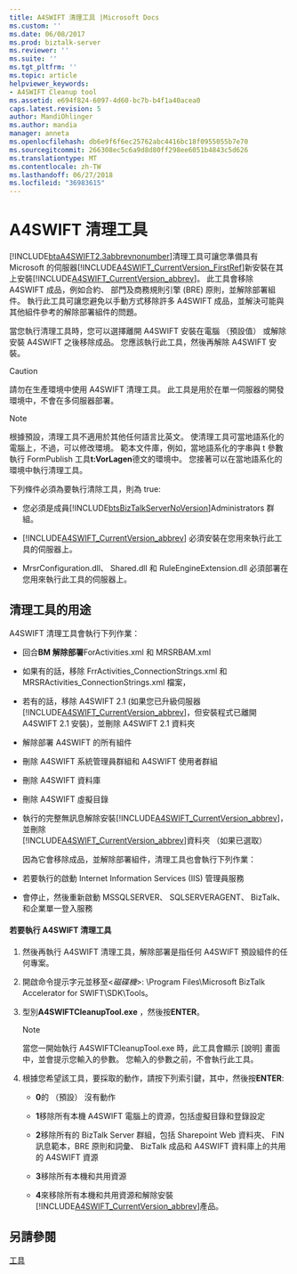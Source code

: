 ```yaml
---
title: A4SWIFT 清理工具 |Microsoft Docs
ms.custom: ''
ms.date: 06/08/2017
ms.prod: biztalk-server
ms.reviewer: ''
ms.suite: ''
ms.tgt_pltfrm: ''
ms.topic: article
helpviewer_keywords:
- A4SWIFT Cleanup tool
ms.assetid: e694f824-6097-4d60-bc7b-b4f1a40acea0
caps.latest.revision: 5
author: MandiOhlinger
ms.author: mandia
manager: anneta
ms.openlocfilehash: db6e9f6f6ec25762abc4416bc18f0955055b7e70
ms.sourcegitcommit: 266308ec5c6a9d8d80ff298ee6051b4843c5d626
ms.translationtype: MT
ms.contentlocale: zh-TW
ms.lasthandoff: 06/27/2018
ms.locfileid: "36983615"
---
```

# <a name="a4swift-cleanup-tool"></a>A4SWIFT 清理工具
[!INCLUDE[btaA4SWIFT2.3abbrevnonumber](../../includes/btaa4swift2-3abbrevnonumber-md.md)]清理工具可讓您準備具有 Microsoft 的伺服器[!INCLUDE[A4SWIFT_CurrentVersion_FirstRef](../../includes/a4swift-currentversion-firstref-md.md)]新安裝在其上安裝[!INCLUDE[A4SWIFT_CurrentVersion_abbrev](../../includes/a4swift-currentversion-abbrev-md.md)]。 此工具會移除 A4SWIFT 成品，例如合約、 部門及商務規則引擎 (BRE) 原則，並解除部署組件。 執行此工具可讓您避免以手動方式移除許多 A4SWIFT 成品，並解決可能與其他組件參考的解除部署組件的問題。  
  
 當您執行清理工具時，您可以選擇離開 A4SWIFT 安裝在電腦 （預設值） 或解除安裝 A4SWIFT 之後移除成品。 您應該執行此工具，然後再解除 A4SWIFT 安裝。  
  
> [!CAUTION]
>  請勿在生產環境中使用 A4SWIFT 清理工具。 此工具是用於在單一伺服器的開發環境中，不會在多伺服器部署。  
  
> [!NOTE]
>  根據預設，清理工具不適用於其他任何語言比英文。 使清理工具可當地語系化的電腦上，不過，可以修改環境。 範本文件庫，例如，當地語系化的字串與 t 參數執行 FormPublish 工具**t:VorLagen**德文的環境中。 您接著可以在當地語系化的環境中執行清理工具。  
  
 下列條件必須為要執行清除工具，則為 true:  
  
- 您必須是成員[!INCLUDE[btsBizTalkServerNoVersion](../../includes/btsbiztalkservernoversion-md.md)]Administrators 群組。  
  
- [!INCLUDE[A4SWIFT_CurrentVersion_abbrev](../../includes/a4swift-currentversion-abbrev-md.md)] 必須安裝在您用來執行此工具的伺服器上。  
  
- MrsrConfiguration.dll、 Shared.dll 和 RuleEngineExtension.dll 必須部署在您用來執行此工具的伺服器上。  
  
## <a name="what-the-cleanup-tool-does"></a>清理工具的用途  
 A4SWIFT 清理工具會執行下列作業：  
  
- 回合**BM 解除部署**ForActivities.xml 和 MRSRBAM.xml  
  
- 如果有的話，移除 FrrActivities_ConnectionStrings.xml 和 MRSRActivities_ConnectionStrings.xml 檔案，  
  
- 若有的話，移除 A4SWIFT 2.1 (如果您已升級伺服器[!INCLUDE[A4SWIFT_CurrentVersion_abbrev](../../includes/a4swift-currentversion-abbrev-md.md)]，但安裝程式已離開 A4SWIFT 2.1 安裝)，並刪除 A4SWIFT 2.1 資料夾  
  
- 解除部署 A4SWIFT 的所有組件  
  
- 刪除 A4SWIFT 系統管理員群組和 A4SWIFT 使用者群組  
  
- 刪除 A4SWIFT 資料庫  
  
- 刪除 A4SWIFT 虛擬目錄  
  
- 執行的完整無訊息解除安裝[!INCLUDE[A4SWIFT_CurrentVersion_abbrev](../../includes/a4swift-currentversion-abbrev-md.md)]，並刪除[!INCLUDE[A4SWIFT_CurrentVersion_abbrev](../../includes/a4swift-currentversion-abbrev-md.md)]資料夾 （如果已選取）  
  
  因為它會移除成品，並解除部署組件，清理工具也會執行下列作業：  
  
- 若要執行的啟動 Internet Information Services (IIS) 管理員服務  
  
- 會停止，然後重新啟動 MSSQLSERVER、 SQLSERVERAGENT、 BizTalk、 和企業單一登入服務  
  
#### <a name="to-run-the-a4swift-cleanup-tool"></a>若要執行 A4SWIFT 清理工具  
  
1. 然後再執行 A4SWIFT 清理工具，解除部署是指任何 A4SWIFT 預設組件的任何專案。  
  
2. 開啟命令提示字元並移至\<*磁碟機*\>: \Program Files\Microsoft BizTalk Accelerator for SWIFT\SDK\Tools。  
  
3. 型別**A4SWIFTCleanupTool.exe** ，然後按**ENTER**。  
  
   > [!NOTE]
   >  當您一開始執行 A4SWIFTCleanupTool.exe 時，此工具會顯示 [說明] 畫面中，並會提示您輸入的參數。 您輸入的參數之前，不會執行此工具。  
  
4. 根據您希望該工具，要採取的動作，請按下列索引鍵，其中，然後按**ENTER**:  
  
   - **0**的 （預設） 沒有動作  
  
   - **1**移除所有本機 A4SWIFT 電腦上的資源，包括虛擬目錄和登錄設定  
  
   - **2**移除所有的 BizTalk Server 群組，包括 Sharepoint Web 資料夾、 FIN 訊息範本，BRE 原則和詞彙、 BizTalk 成品和 A4SWIFT 資料庫上的共用的 A4SWIFT 資源  
  
   - **3**移除所有本機和共用資源  
  
   - **4**來移除所有本機和共用資源和解除安裝[!INCLUDE[A4SWIFT_CurrentVersion_abbrev](../../includes/a4swift-currentversion-abbrev-md.md)]產品。  
  
## <a name="see-also"></a>另請參閱  
 [工具](../../adapters-and-accelerators/accelerator-swift/tools.md)
